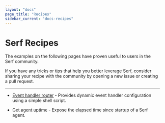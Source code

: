 ```yaml
---
layout: "docs"
page_title: "Recipes"
sidebar_current: "docs-recipes"
---
```


# Serf Recipes

The examples on the following pages have proven useful to users in the Serf
community.

<div class="alert alert-block alert-info">
If you have any tricks or tips that help you better leverage Serf, consider
sharing your recipe with the community by opening a new issue or creating a pull
request.
</div>

---

* [Event handler router](/docs/recipes/event-handler-router.html) - Provides
  dynamic event handler configuration using a simple shell script.

* [Get agent uptime](/docs/recipes/agent-uptime.html) - Expose the elapsed time
  since startup of a Serf agent.
